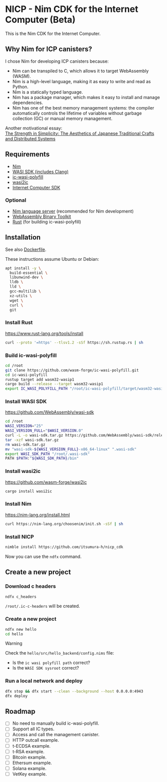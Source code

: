 NICP - Nim CDK for the Internet Computer (Beta)
===

This is the Nim CDK for the Internet Computer.

## Why Nim for ICP canisters?

I chose Nim for developing ICP canisters because:
- Nim can be transpiled to C, which allows it to target WebAssembly (WASM).
- Nim is a high-level language, making it as easy to write and read as Python.
- Nim is a statically typed language.
- Nim has a package manager, which makes it easy to install and manage dependencies.
- Nim has one of the best memory management systems: the compiler automatically controls the lifetime of variables without garbage collection (GC) or manual memory management.

Another motivational essay:  
[The Strength in Simplicity: The Aesthetics of Japanese Traditional Crafts and Distributed Systems](./docs/en/strength_in_simplicity.md)

## Requirements

- [Nim](https://nim-lang.org)  
- [WASI SDK (includes Clang)](https://github.com/WebAssembly/wasi-sdk)  
- [ic-wasi-polyfill](https://github.com/wasm-forge/ic-wasi-polyfill)  
- [wasi2ic](https://github.com/wasm-forge/wasi2ic)  
- [Internet Computer SDK](https://internetcomputer.org/docs/current/developer-docs/setup/install/sdk-install)  

### Optional

- [Nim language server](https://github.com/nim-lang/langserver) (recommended for Nim development)  
- [WebAssembly Binary Toolkit](https://github.com/WebAssembly/wabt)  
- [Rust](https://www.rust-lang.org) (for building ic-wasi-polyfill)

## Installation

See also [Dockerfile](docker/app/develop.Dockerfile).

These instructions assume Ubuntu or Debian:

```sh
apt install -y \
  build-essential \
  libunwind-dev \
  lldb \
  lld \
  gcc-multilib \
  xz-utils \
  wget \
  curl \
  git
```

### Install Rust
https://www.rust-lang.org/tools/install

```sh
curl --proto '=https' --tlsv1.2 -sSf https://sh.rustup.rs | sh
```

### Build ic-wasi-polyfill

```sh
cd /root
git clone https://github.com/wasm-forge/ic-wasi-polyfill.git
cd ic-wasi-polyfill
rustup target add wasm32-wasip1
cargo build --release --target wasm32-wasip1
export IC_WASI_POLYFILL_PATH "/root/ic-wasi-polyfill/target/wasm32-wasip1/release"
```

### Install WASI SDK
https://github.com/WebAssembly/wasi-sdk

```sh
cd /root
WASI_VERSION="25"
WASI_VERSION_FULL="$WASI_VERSION.0"
curl -L -o wasi-sdk.tar.gz https://github.com/WebAssembly/wasi-sdk/releases/download/wasi-sdk-${WASI_VERSION}/wasi-sdk-${WASI_VERSION_FULL}-x86_64-linux.tar.gz
tar -xzf wasi-sdk.tar.gz
rm wasi-sdk.tar.gz
mv "wasi-sdk-${WASI_VERSION_FULL}-x86_64-linux" ".wasi-sdk"
export WASI_SDK_PATH "/root/.wasi-sdk"
PATH $PATH:"${WASI_SDK_PATH}/bin"
```

### Install wasi2ic
https://github.com/wasm-forge/wasi2ic

```sh
cargo install wasi2ic
```

### Install Nim
https://nim-lang.org/install.html

```sh
curl https://nim-lang.org/choosenim/init.sh -sSf | sh
```

### Install NICP

```sh
nimble install https://github.com/itsumura-h/nicp_cdk
```

Now you can use the `ndfx` command.

## Create a new project

### Download c headers

```sh
ndfx c_headers
```
`/root/.ic-c-headers` will be created.


### Create a new project

```sh
ndfx new hello
cd hello
```

> [!WARNING]  
> Check the `hello/src/hello_backend/config.nims` file:  
> - Is the `ic wasi polyfill path` correct?  
> - Is the `WASI SDK sysroot` correct?  

### Run a local network and deploy

```sh
dfx stop && dfx start --clean --background --host 0.0.0.0:4943
dfx deploy
```

## Roadmap

- [ ] No need to manually build ic-wasi-polyfill.  
- [ ] Support all IC types.  
- [ ] Access and call the management canister.  
- [ ] HTTP outcall example.  
- [ ] t-ECDSA example.  
- [ ] t-RSA example.  
- [ ] Bitcoin example.  
- [ ] Ethersum example.  
- [ ] Solana example.  
- [ ] VetKey example.
